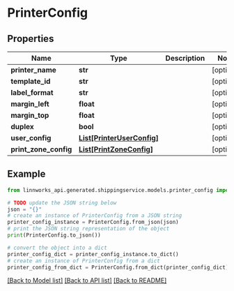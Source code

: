 # PrinterConfig


## Properties

Name | Type | Description | Notes
------------ | ------------- | ------------- | -------------
**printer_name** | **str** |  | [optional] 
**template_id** | **str** |  | [optional] 
**label_format** | **str** |  | [optional] 
**margin_left** | **float** |  | [optional] 
**margin_top** | **float** |  | [optional] 
**duplex** | **bool** |  | [optional] 
**user_config** | [**List[PrinterUserConfig]**](PrinterUserConfig.md) |  | [optional] 
**print_zone_config** | [**List[PrintZoneConfig]**](PrintZoneConfig.md) |  | [optional] 

## Example

```python
from linnworks_api.generated.shippingservice.models.printer_config import PrinterConfig

# TODO update the JSON string below
json = "{}"
# create an instance of PrinterConfig from a JSON string
printer_config_instance = PrinterConfig.from_json(json)
# print the JSON string representation of the object
print(PrinterConfig.to_json())

# convert the object into a dict
printer_config_dict = printer_config_instance.to_dict()
# create an instance of PrinterConfig from a dict
printer_config_from_dict = PrinterConfig.from_dict(printer_config_dict)
```
[[Back to Model list]](../README.md#documentation-for-models) [[Back to API list]](../README.md#documentation-for-api-endpoints) [[Back to README]](../README.md)


